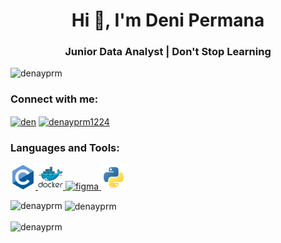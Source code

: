 <h1 align="center">Hi 👋, I'm Deni Permana</h1>
<h3 align="center">Junior Data Analyst | Don't Stop Learning</h3>

<p align="left"> <img src="https://komarev.com/ghpvc/?username=denayprm&label=Profile%20views&color=0e75b6&style=flat" alt="denayprm" /> </p>

<h3 align="left">Connect with me:</h3>
<p align="left">
<a href="https://linkedin.com/in/den" target="blank"><img align="center" src="https://raw.githubusercontent.com/rahuldkjain/github-profile-readme-generator/master/src/images/icons/Social/linked-in-alt.svg" alt="den" height="30" width="40" /></a>
<a href="https://instagram.com/denayprm1224" target="blank"><img align="center" src="https://raw.githubusercontent.com/rahuldkjain/github-profile-readme-generator/master/src/images/icons/Social/instagram.svg" alt="denayprm1224" height="30" width="40" /></a>
</p>

<h3 align="left">Languages and Tools:</h3>
<p align="left"> <a href="https://www.cprogramming.com/" target="_blank" rel="noreferrer"> <img src="https://raw.githubusercontent.com/devicons/devicon/master/icons/c/c-original.svg" alt="c" width="40" height="40"/> </a> <a href="https://www.docker.com/" target="_blank" rel="noreferrer"> <img src="https://raw.githubusercontent.com/devicons/devicon/master/icons/docker/docker-original-wordmark.svg" alt="docker" width="40" height="40"/> </a> <a href="https://www.figma.com/" target="_blank" rel="noreferrer"> <img src="https://www.vectorlogo.zone/logos/figma/figma-icon.svg" alt="figma" width="40" height="40"/> </a> <a href="https://www.python.org" target="_blank" rel="noreferrer"> <img src="https://raw.githubusercontent.com/devicons/devicon/master/icons/python/python-original.svg" alt="python" width="40" height="40"/> </a> </p>

<p><img align="left" src="https://github-readme-stats.vercel.app/api/top-langs?username=denayprm&show_icons=true&locale=en&layout=compact" alt="denayprm" /></p>

<p>&nbsp;<img align="center" src="https://github-readme-stats.vercel.app/api?username=denayprm&show_icons=true&locale=en" alt="denayprm" /></p>

<p><img align="center" src="https://github-readme-streak-stats.herokuapp.com/?user=denayprm&" alt="denayprm" /></p>
